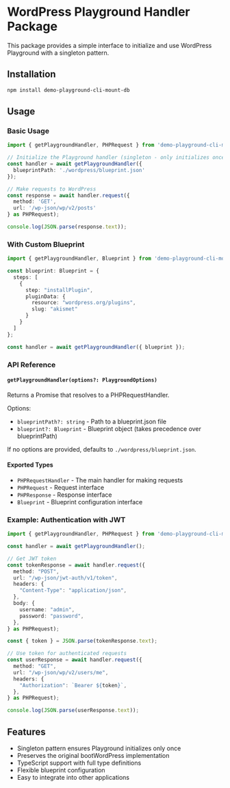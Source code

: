 # WordPress Playground Handler Package

This package provides a simple interface to initialize and use WordPress Playground with a singleton pattern.

## Installation

```bash
npm install demo-playground-cli-mount-db
```

## Usage

### Basic Usage

```typescript
import { getPlaygroundHandler, PHPRequest } from 'demo-playground-cli-mount-db';

// Initialize the Playground handler (singleton - only initializes once)
const handler = await getPlaygroundHandler({
  blueprintPath: './wordpress/blueprint.json'
});

// Make requests to WordPress
const response = await handler.request({
  method: 'GET',
  url: '/wp-json/wp/v2/posts'
} as PHPRequest);

console.log(JSON.parse(response.text));
```

### With Custom Blueprint

```typescript
import { getPlaygroundHandler, Blueprint } from 'demo-playground-cli-mount-db';

const blueprint: Blueprint = {
  steps: [
    {
      step: "installPlugin",
      pluginData: {
        resource: "wordpress.org/plugins",
        slug: "akismet"
      }
    }
  ]
};

const handler = await getPlaygroundHandler({ blueprint });
```

### API Reference

#### `getPlaygroundHandler(options?: PlaygroundOptions)`

Returns a Promise that resolves to a PHPRequestHandler.

Options:
- `blueprintPath?: string` - Path to a blueprint.json file
- `blueprint?: Blueprint` - Blueprint object (takes precedence over blueprintPath)

If no options are provided, defaults to `./wordpress/blueprint.json`.

#### Exported Types

- `PHPRequestHandler` - The main handler for making requests
- `PHPRequest` - Request interface
- `PHPResponse` - Response interface
- `Blueprint` - Blueprint configuration interface

### Example: Authentication with JWT

```typescript
import { getPlaygroundHandler, PHPRequest } from 'demo-playground-cli-mount-db';

const handler = await getPlaygroundHandler();

// Get JWT token
const tokenResponse = await handler.request({
  method: "POST",
  url: "/wp-json/jwt-auth/v1/token",
  headers: {
    "Content-Type": "application/json",
  },
  body: {
    username: "admin",
    password: "password",
  },
} as PHPRequest);

const { token } = JSON.parse(tokenResponse.text);

// Use token for authenticated requests
const userResponse = await handler.request({
  method: "GET",
  url: "/wp-json/wp/v2/users/me",
  headers: {
    "Authorization": `Bearer ${token}`,
  },
} as PHPRequest);

console.log(JSON.parse(userResponse.text));
```

## Features

- Singleton pattern ensures Playground initializes only once
- Preserves the original bootWordPress implementation
- TypeScript support with full type definitions
- Flexible blueprint configuration
- Easy to integrate into other applications